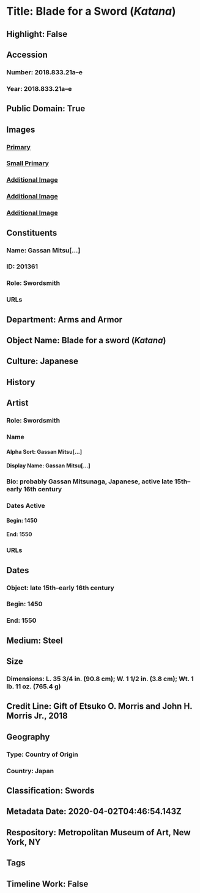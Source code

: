 # Title: Blade for a Sword (<i>Katana</i>)
## Highlight: False
## Accession
### Number: 2018.833.21a–e
### Year: 2018.833.21a–e
## Public Domain: True
## Images
### [Primary](https://images.metmuseum.org/CRDImages/aa/original/LC-L_2004_41_33a_c-012.jpg)
### [Small Primary](https://images.metmuseum.org/CRDImages/aa/web-large/LC-L_2004_41_33a_c-012.jpg)
### [Additional Image](https://images.metmuseum.org/CRDImages/aa/original/LC-L_2004_41_33a_c-037.jpg)
### [Additional Image](https://images.metmuseum.org/CRDImages/aa/original/LC-L_2004_41_33a_c-038.jpg)
### [Additional Image](https://images.metmuseum.org/CRDImages/aa/original/LC-L_2004_41_33a_c-010.jpg)
## Constituents
### Name: Gassan Mitsu[...]
### ID: 201361
### Role: Swordsmith
### URLs
## Department: Arms and Armor
## Object Name: Blade for a sword (<i>Katana</i>)
## Culture: Japanese
## History
## Artist
### Role: Swordsmith
### Name
#### Alpha Sort: Gassan Mitsu[...]
#### Display Name: Gassan Mitsu[...]
### Bio: probably Gassan Mitsunaga, Japanese, active late 15th–early 16th century
### Dates Active
#### Begin: 1450
#### End: 1550
### URLs
## Dates
### Object: late 15th–early 16th century
### Begin: 1450
### End: 1550
## Medium: Steel
## Size
### Dimensions: L. 35 3/4 in. (90.8 cm); W. 1 1/2 in. (3.8 cm); Wt. 1 lb. 11 oz. (765.4 g)
## Credit Line: Gift of Etsuko O. Morris and John H. Morris Jr., 2018
## Geography
### Type: Country of Origin
### Country: Japan
## Classification: Swords
## Metadata Date: 2020-04-02T04:46:54.143Z
## Respository: Metropolitan Museum of Art, New York, NY
## Tags
## Timeline Work: False